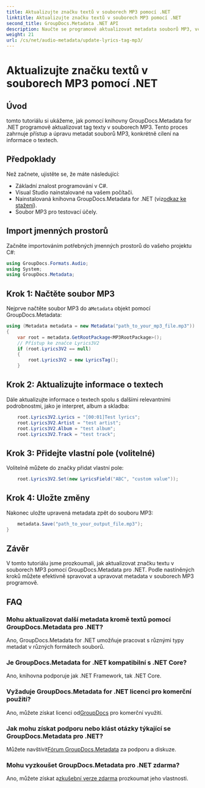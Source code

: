 ```yaml
---
title: Aktualizujte značku textů v souborech MP3 pomocí .NET
linktitle: Aktualizujte značku textů v souborech MP3 pomocí .NET
second_title: GroupDocs.Metadata .NET API
description: Naučte se programově aktualizovat metadata souborů MP3, včetně textů písní, interpretů a podrobností o albu pomocí GroupDocs.Metadata pro .NET.
weight: 21
url: /cs/net/audio-metadata/update-lyrics-tag-mp3/
---
```


# Aktualizujte značku textů v souborech MP3 pomocí .NET

## Úvod
tomto tutoriálu si ukážeme, jak pomocí knihovny GroupDocs.Metadata for .NET programově aktualizovat tag texty v souborech MP3. Tento proces zahrnuje přístup a úpravu metadat souborů MP3, konkrétně cílení na informace o textech.
## Předpoklady
Než začnete, ujistěte se, že máte následující:
- Základní znalost programování v C#.
- Visual Studio nainstalované na vašem počítači.
-  Nainstalovaná knihovna GroupDocs.Metadata for .NET (viz[odkaz ke stažení](https://releases.groupdocs.com/metadata/net/)).
- Soubor MP3 pro testovací účely.

## Import jmenných prostorů
Začněte importováním potřebných jmenných prostorů do vašeho projektu C#:
```csharp
using GroupDocs.Formats.Audio;
using System;
using GroupDocs.Metadata;
```
## Krok 1: Načtěte soubor MP3
 Nejprve načtěte soubor MP3 do a`Metadata` objekt pomocí GroupDocs.Metadata:
```csharp
using (Metadata metadata = new Metadata("path_to_your_mp3_file.mp3"))
{
    var root = metadata.GetRootPackage<MP3RootPackage>();
    // Přístup ke značce Lyrics3V2
    if (root.Lyrics3V2 == null)
    {
        root.Lyrics3V2 = new LyricsTag();
    }
```
## Krok 2: Aktualizujte informace o textech
Dále aktualizujte informace o textech spolu s dalšími relevantními podrobnostmi, jako je interpret, album a skladba:
```csharp
    root.Lyrics3V2.Lyrics = "[00:01]Test lyrics";
    root.Lyrics3V2.Artist = "test artist";
    root.Lyrics3V2.Album = "test album";
    root.Lyrics3V2.Track = "test track";
```
## Krok 3: Přidejte vlastní pole (volitelné)
Volitelně můžete do značky přidat vlastní pole:
```csharp
    root.Lyrics3V2.Set(new LyricsField("ABC", "custom value"));
```
## Krok 4: Uložte změny
Nakonec uložte upravená metadata zpět do souboru MP3:
```csharp
    metadata.Save("path_to_your_output_file.mp3");
}
```

## Závěr
V tomto tutoriálu jsme prozkoumali, jak aktualizovat značku textu v souborech MP3 pomocí GroupDocs.Metadata pro .NET. Podle nastíněných kroků můžete efektivně spravovat a upravovat metadata v souborech MP3 programově.

## FAQ
### Mohu aktualizovat další metadata kromě textů pomocí GroupDocs.Metadata pro .NET?
Ano, GroupDocs.Metadata for .NET umožňuje pracovat s různými typy metadat v různých formátech souborů.
### Je GroupDocs.Metadata for .NET kompatibilní s .NET Core?
Ano, knihovna podporuje jak .NET Framework, tak .NET Core.
### Vyžaduje GroupDocs.Metadata for .NET licenci pro komerční použití?
 Ano, můžete získat licenci od[GroupDocs](https://purchase.groupdocs.com/buy) pro komerční využití.
### Jak mohu získat podporu nebo klást otázky týkající se GroupDocs.Metadata pro .NET?
 Můžete navštívit[Fórum GroupDocs.Metadata](https://forum.groupdocs.com/c/metadata/14) za podporu a diskuze.
### Mohu vyzkoušet GroupDocs.Metadata pro .NET zdarma?
 Ano, můžete získat a[zkušební verze zdarma](https://releases.groupdocs.com/) prozkoumat jeho vlastnosti.